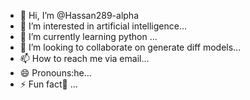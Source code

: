 - 👋 Hi, I’m @Hassan289-alpha
- 👀 I’m interested in artificial intelligence...
- 🌱 I’m currently learning python ...
- 💞️ I’m looking to collaborate on generate diff models...
- 📫 How to reach me via email...
- 😄 Pronouns:he...
- ⚡ Fun fact💢 ...

<!---
Hassan289-alpha/Hassan289-alpha is a ✨ special ✨ repository because its `README.md` (this file) appears on your GitHub profile.
You can click the Preview link to take a look at your changes.
--->
